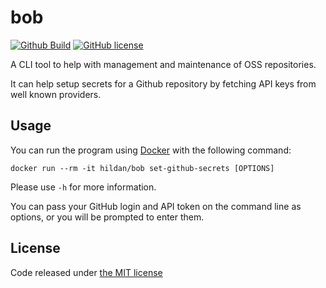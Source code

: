 # bob

[![Github Build](https://img.shields.io/github/actions/workflow/status/joffrey-bion/bob/ci-cd.yml?label=build&logo=github)](https://github.com/joffrey-bion/bob/actions/workflows/ci-cd.yml)
[![GitHub license](https://img.shields.io/badge/license-MIT-blue.svg)](https://github.com/joffrey-bion/bob/blob/master/LICENSE)

A CLI tool to help with management and maintenance of OSS repositories.

It can help setup secrets for a Github repository by fetching API keys from well known providers.

## Usage

You can run the program using [Docker](https://www.docker.com/) with the following command:

```
docker run --rm -it hildan/bob set-github-secrets [OPTIONS]
```

Please use `-h` for more information.

You can pass your GitHub login and API token on the command line as options, or you will be prompted to enter them.

## License

Code released under [the MIT license](https://github.com/joffrey-bion/bob/blob/master/LICENSE)
